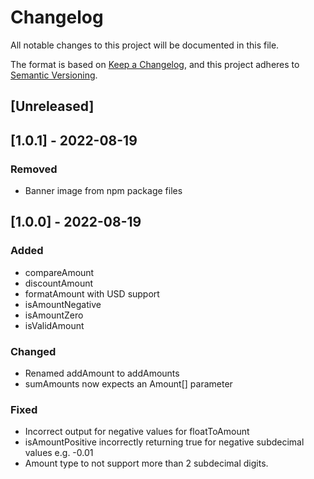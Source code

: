 # Changelog

All notable changes to this project will be documented in this file.

The format is based on [Keep a Changelog](https://keepachangelog.com/en/1.0.0/),
and this project adheres to [Semantic Versioning](https://semver.org/spec/v2.0.0.html).

## [Unreleased]

## [1.0.1] - 2022-08-19

### Removed

- Banner image from npm package files

## [1.0.0] - 2022-08-19

### Added

- compareAmount
- discountAmount
- formatAmount with USD support
- isAmountNegative
- isAmountZero
- isValidAmount

### Changed

- Renamed addAmount to addAmounts
- sumAmounts now expects an Amount[] parameter

### Fixed

- Incorrect output for negative values for floatToAmount
- isAmountPositive incorrectly returning true for negative subdecimal values e.g. -0.01
- Amount type to not support more than 2 subdecimal digits.
